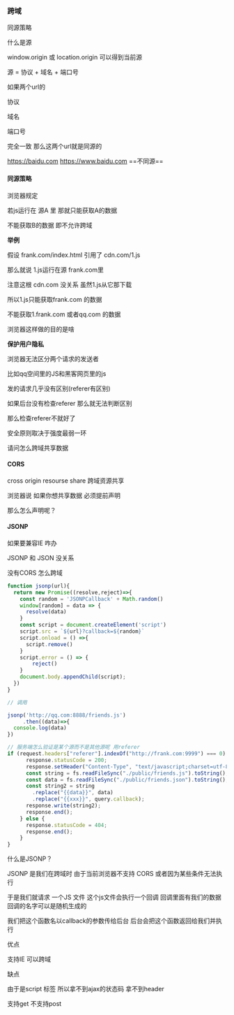 ### 跨域

同源策略

什么是源

window.origin 或 location.origin 可以得到当前源

源 = 协议 + 域名 + 端口号

如果两个url的

协议

域名

端口号

完全一致 那么这两个url就是同源的

https://baidu.com    https://www.baidu.com  ==不同源==



#### 同源策略

浏览器规定

若js运行在 源A 里 那就只能获取A的数据

不能获取B的数据 即不允许跨域



**举例**

假设 frank.com/index.html 引用了 cdn.com/1.js

那么就说 1.js运行在源 frank.com里

注意这根 cdn.com 没关系 虽然1.js从它那下载

所以1.js只能获取frank.com 的数据

不能获取1.frank.com 或者qq.com 的数据



浏览器这样做的目的是啥



**保护用户隐私**

浏览器无法区分两个请求的发送者

比如qq空间里的JS和黑客网页里的js

发的请求几乎没有区别(referer有区别)

如果后台没有检查referer 那么就无法判断区别



那么检查referer不就好了

安全原则取决于强度最弱一环



请问怎么跨域共享数据

#### CORS

cross origin resourse share 跨域资源共享

浏览器说 如果你想共享数据 必须提前声明

那么怎么声明呢？



#### JSONP

如果要兼容IE 咋办

JSONP 和 JSON 没关系

没有CORS 怎么跨域

```javascript
function jsonp(url){
  return new Promise((resolve,reject)=>{
    const random = 'JSONPCallback' + Math.random()
    window[random] = data => {
      resolve(data)
    }
    const script = document.createElement('script')
    script.src = `${url}?callback=${random}`
    script.onload = () =>{
      script.remove()
    }
    script.error = () => {
    	reject()
    }
    document.body.appendChild(script);
  })
}

// 调用

jsonp('http://qq.com:8888/friends.js')
     .then((data)=>{
  console.log(data)
})

// 服务端怎么验证是某个源而不是其他源呢 用referer
if (request.headers["referer"].indexOf("http://frank.com:9999") === 0) {
      response.statusCode = 200;
      response.setHeader("Content-Type", "text/javascript;charset=utf-8");
      const string = fs.readFileSync("./public/friends.js").toString();
      const data = fs.readFileSync("./public/friends.json").toString();
      const string2 = string
        .replace("{{data}}", data)
        .replace("{{xxx}}", query.callback);
      response.write(string2);
      response.end();
    } else {
      response.statusCode = 404;
      response.end();
    }
}
```



什么是JSONP？

JSONP  是我们在跨域时 由于当前浏览器不支持 CORS 或者因为某些条件无法执行 

于是我们就请求 一个JS 文件 这个js文件会执行一个回调 回调里面有我们的数据 回调的名字可以是随机生成的

我们把这个函数名以callback的参数传给后台 后台会把这个函数返回给我们并执行

优点

支持IE 可以跨域

缺点

由于是script 标签 所以拿不到ajax的状态码 拿不到header

支持get 不支持post 
